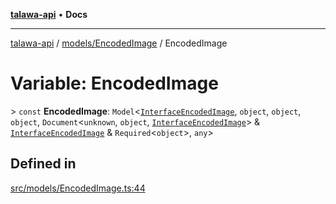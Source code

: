 [**talawa-api**](../../../README.md) • **Docs**

***

[talawa-api](../../../modules.md) / [models/EncodedImage](../README.md) / EncodedImage

# Variable: EncodedImage

\> `const` **EncodedImage**: `Model`\<[`InterfaceEncodedImage`](../interfaces/InterfaceEncodedImage.md), `object`, `object`, `object`, `Document`\<`unknown`, `object`, [`InterfaceEncodedImage`](../interfaces/InterfaceEncodedImage.md)\> & [`InterfaceEncodedImage`](../interfaces/InterfaceEncodedImage.md) & `Required`\<`object`\>, `any`\>

## Defined in

[src/models/EncodedImage.ts:44](https://github.com/PalisadoesFoundation/talawa-api/blob/0e711c6a6b57f55ab5776fc9c8edfc5ebc0b3d70/src/models/EncodedImage.ts#L44)
